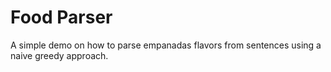 # Food Parser
A simple demo on how to parse empanadas flavors from sentences using a naive greedy approach.
